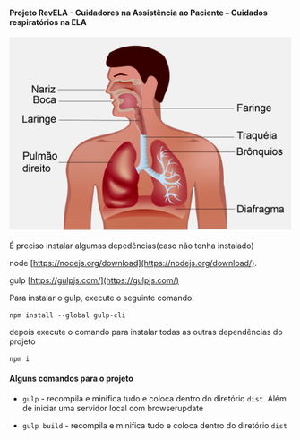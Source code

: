 #### Projeto RevELA - Cuidadores na Assistência ao Paciente – Cuidados respiratórios na ELA 


![Image do recurso](src/images/recurso-markdown.png)


É preciso instalar algumas depedências(caso não tenha instalado)

node [https://nodejs.org/download](https://nodejs.org/download/).

gulp [https://gulpjs.com/](https://gulpjs.com/)

Para instalar o gulp, execute o seguinte comando:
```
npm install --global gulp-cli
```

depois execute o comando para instalar todas as outras dependências do projeto
```
npm i
```

#### Alguns comandos para o projeto

+  `gulp` - recompila e minifica tudo e coloca dentro do diretório `dist`. Além de iniciar uma servidor local com browserupdate

+  `gulp build` - recompila e minifica tudo e coloca dentro do diretório `dist`


